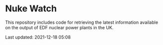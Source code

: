 # Nuke Watch

This repository includes code for retrieving the latest information available on the output of EDF nuclear power plants in the UK.

Last updated: 2021-12-18 05:08